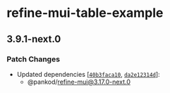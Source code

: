 # refine-mui-table-example

## 3.9.1-next.0

### Patch Changes

-   Updated dependencies [[`40b3faca10`](https://github.com/pankod/refine/commit/40b3faca10d420d5ac21fb9a591db86c009439b8), [`da2e12314d`](https://github.com/pankod/refine/commit/da2e12314de122405268d07982aa27998c127de4)]:
    -   @pankod/refine-mui@3.17.0-next.0
